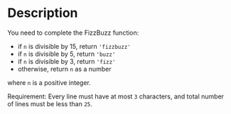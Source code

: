 # Description

You need to complete the FizzBuzz function:

- if `n` is divisible by 15, return `'fizzbuzz'`
- if `n` is divisible by 5, return `'buzz'`
- if `n` is divisible by 3, return `'fizz'`
- otherwise, return `n` as a number

where `n` is a positive integer.

Requirement: Every line must have at most `3` characters, and total number of lines must be less than `25`.
